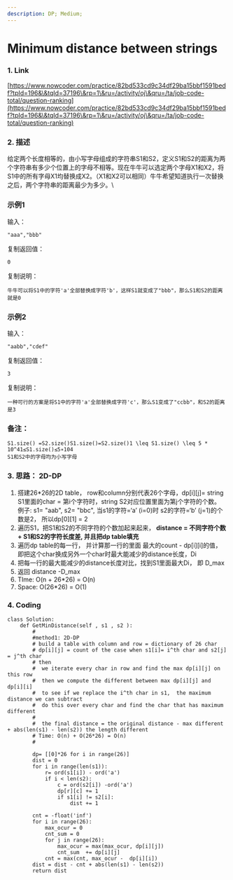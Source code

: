 ```yaml
---
description: DP; Medium;
---
```


# Minimum distance between strings

### 1. Link

[https://www.nowcoder.com/practice/82bd533cd9c34df29ba15bbf1591bedf?tpId=196&\&tqId=37196\&rp=1\&ru=/activity/oj\&qru=/ta/job-code-total/question-ranking](https://www.nowcoder.com/practice/82bd533cd9c34df29ba15bbf1591bedf?tpId=196&\&tqId=37196\&rp=1\&ru=/activity/oj\&qru=/ta/job-code-total/question-ranking)

### 2. 描述

给定两个长度相等的，由小写字母组成的字符串S1和S2，定义S1和S2的距离为两个字符串有多少个位置上的字母不相等。现在牛牛可以选定两个字母X1和X2，将S1中的所有字母X1均替换成X2。（X1和X2可以相同）牛牛希望知道执行一次替换之后，两个字符串的距离最少为多少。\


### 示例1

输入：

```
"aaa","bbb"
```

复制返回值：

```
0
```

复制说明：

```
牛牛可以将S1中的字符'a'全部替换成字符'b'，这样S1就变成了"bbb"，那么S1和S2的距离就是0
```

### 示例2

输入：

```
"aabb","cdef"
```

复制返回值：

```
3
```

复制说明：

```
一种可行的方案是将S1中的字符'a'全部替换成字符'c'，那么S1变成了"ccbb"，和S2的距离是3
```

### 备注：

```
S1.size() =S2.size()S1.size()=S2.size()1 \leq S1.size() \leq 5 * 10^41≤S1.size()≤5∗104
S1和S2中的字母均为小写字母
```



### 3. 思路： 2D-DP

1. 搭建26\*26的2D table， row和column分别代表26个字母，dp\[i]\[j]= string S1里面的char = 第i个字符时，string S2对应位置里面为第j个字符的个数。 例子: s1= "aab", s2= "bbc",  当s1的字符=‘a’ (i=0)时 s2的字符=‘b’ (j=1)的个数是2， 所以dp\[0]\[1] = 2
2. 遍历S1，把S1和S2的不同字符的个数加起来起来， **distance = 不同字符个数+ S1和S2的字符长度差, 并且把dp table填充**
3. 遍历dp table的每一行， 并计算那一行的里面 最大的count - dp\[i]\[i]的值， 即把这个char换成另外一个char时最大能减少的distance长度，Di
4. 把每一行的最大能减少的distance长度对比，找到S1里面最大Di， 即 D\_max&#x20;
5. 返回 distance -D\_max
6. TIme: O(n + 26\*26) = O(n)
7. Space: O(26\*26) = O(1)

### 4. Coding

```
class Solution:
    def GetMinDistance(self , s1 , s2 ):
        #
        #method1: 2D-DP
        # build a table with column and row = dictionary of 26 char
        # dp[i][j] = count of the case when s1[i]= i^th char and s2[j] = j^th char
        # then 
        #  we iterate every char in row and find the max dp[i][j] on this row
        #  then we compute the different between max dp[i][j] and dp[i][i]
        #  to see if we replace the i^th char in s1,  the maximum distance we can subtract
        #  do this over every char and find the char that has maximum different
        #  
        #  the final distance = the original distance - max different + abs(len(s1) - len(s2)) the length different
        # Time: O(n) + O(26*26) = O(n)
        #
        
        dp= [[0]*26 for i in range(26)]
        dist = 0
        for i in range(len(s1)):
            r= ord(s1[i]) - ord('a')
            if i < len(s2):
                c = ord(s2[i]) -ord('a')
                dp[r][c] += 1
                if s1[i] != s2[i]:
                    dist += 1
                    
        cnt = -float('inf')
        for i in range(26):
            max_ocur = 0
            cnt_sum = 0
            for j in range(26):
                max_ocur = max(max_ocur, dp[i][j])
                cnt_sum  += dp[i][j]
            cnt = max(cnt, max_ocur -  dp[i][i])
        dist = dist - cnt + abs(len(s1) - len(s2))
        return dist
        
        
        
        
```

